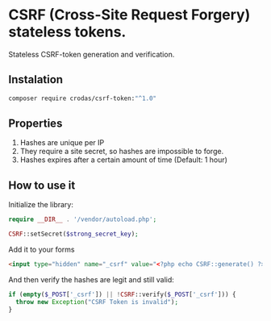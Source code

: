 # CSRF (Cross-Site Request Forgery) stateless tokens.

Stateless CSRF-token generation and verification.

## Instalation

```bash
composer require crodas/csrf-token:"^1.0"
```

## Properties

1. Hashes are unique per IP
2. They require a site secret, so hashes are impossible to forge.
3. Hashes expires after a certain amount of time (Default: 1 hour)

## How to use it

Initialize the library:

```php
require __DIR__ . '/vendor/autoload.php';

CSRF::setSecret($strong_secret_key);
```

Add it to your forms
```html
<input type="hidden" name="_csrf" value="<?php echo CSRF::generate() ?>" />
```

And then verify the hashes are legit and still valid:

```php
if (empty($_POST['_csrf']) || !CSRF::verify($_POST['_csrf'])) {
  throw new Exception("CSRF Token is invalid");
}
```
